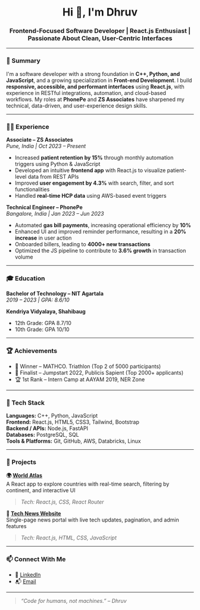 <h1 align="center">Hi 👋, I'm Dhruv</h1>
<h3 align="center">Frontend-Focused Software Developer | React.js Enthusiast | Passionate About Clean, User-Centric Interfaces</h3>

---

### 💼 Summary

I'm a software developer with a strong foundation in **C++, Python, and JavaScript**, and a growing specialization in **Front-end Development**. I build **responsive, accessible, and performant interfaces** using **React.js**, with experience in RESTful integrations, automation, and cloud-based workflows. My roles at **PhonePe** and **ZS Associates** have sharpened my technical, data-driven, and user-experience design skills.

---

### 🧑‍💻 Experience

**Associate – ZS Associates**  
*Pune, India | Oct 2023 – Present*  
- Increased **patient retention by 15%** through monthly automation triggers using Python & JavaScript  
- Developed an intuitive **frontend app** with React.js to visualize patient-level data from REST APIs  
- Improved **user engagement by 4.3%** with search, filter, and sort functionalities  
- Handled **real-time HCP data** using AWS-based event triggers  

**Technical Engineer – PhonePe**  
*Bangalore, India | Jan 2023 – Jun 2023*  
- Automated **gas bill payments**, increasing operational efficiency by **10%**  
- Enhanced UI and improved reminder performance, resulting in a **20% increase** in user action  
- Onboarded billers, leading to **4000+ new transactions**  
- Optimized the JS pipeline to contribute to **3.6% growth** in transaction volume  

---

### 🎓 Education

**Bachelor of Technology – NIT Agartala**  
*2019 – 2023 | GPA: 8.6/10*  

**Kendriya Vidyalaya, Shahibaug**  
- 12th Grade: GPA 8.7/10  
- 10th Grade: GPA 10/10  

---

### 🏆 Achievements

- 🥇 Winner – MATHCO. Triathlon (Top 2 of 5000 participants)  
- 🥈 Finalist – Jumpstart 2022, Publicis Sapient (Top 2000+ applicants)  
- 🏆 1st Rank – Intern Camp at AAYAM 2019, NER Zone  

---

### 🧰 Tech Stack

**Languages:** C++, Python, JavaScript  
**Frontend:** React.js, HTML5, CSS3, Tailwind, Bootstrap  
**Backend / APIs:** Node.js, FastAPI  
**Databases:** PostgreSQL, SQL  
**Tools & Platforms:** Git, GitHub, AWS, Databricks, Linux  

---

### 🚀 Projects

**🌍 [World Atlas](https://reactexplorecountryproject.netlify.app/)**  
A React app to explore countries with real-time search, filtering by continent, and interactive UI  
> _Tech: React.js, CSS, React Router_

**📰 [Tech News Website](https://gettechnews.netlify.app/)**  
Single-page news portal with live tech updates, pagination, and admin features  
> _Tech: React.js, HTML, CSS, JavaScript_

---

### 📫 Connect With Me

- 🔗 [LinkedIn](https://www.linkedin.com/in/dhruv-kulsh/)  
- 📬 [Email](dhruvkulsh@gmail.com)

---

> _“Code for humans, not machines.” – Dhruv_

